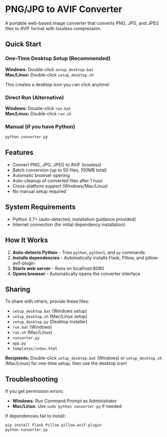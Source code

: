 # PNG/JPG to AVIF Converter

A portable web-based image converter that converts PNG, JPG, and JPEG files to AVIF format with lossless compression.

## Quick Start

### One-Time Desktop Setup (Recommended)
**Windows:** Double-click `setup_desktop.bat`  
**Mac/Linux:** Double-click `setup_desktop.sh`

This creates a desktop icon you can click anytime!

### Direct Run (Alternative)
**Windows:** Double-click `run.bat`  
**Mac/Linux:** Double-click `run.sh`

### Manual (if you have Python)
```bash
python converter.py
```

## Features

- Convert PNG, JPG, JPEG to AVIF (lossless)
- Batch conversion (up to 50 files, 100MB total)
- Automatic browser opening
- Auto-cleanup of converted files after 1 hour
- Cross-platform support (Windows/Mac/Linux)
- No manual setup required

## System Requirements

- Python 3.7+ (auto-detected, installation guidance provided)
- Internet connection (for initial dependency installation)

## How It Works

1. **Auto-detects Python** - Tries `python`, `python3`, and `py` commands
2. **Installs dependencies** - Automatically installs Flask, Pillow, and pillow-avif-plugin
3. **Starts web server** - Runs on localhost:8080
4. **Opens browser** - Automatically opens the converter interface

## Sharing

To share with others, provide these files:
- `setup_desktop.bat` (Windows setup)
- `setup_desktop.sh` (Mac/Linux setup)
- `setup_desktop.py` (Desktop installer)
- `run.bat` (Windows)
- `run.sh` (Mac/Linux)  
- `converter.py`
- `app.py`
- `templates/index.html`

**Recipients:** Double-click `setup_desktop.bat` (Windows) or `setup_desktop.sh` (Mac/Linux) for one-time setup, then use the desktop icon!

## Troubleshooting

If you get permission errors:
- **Windows**: Run Command Prompt as Administrator
- **Mac/Linux**: Use `sudo python converter.py` if needed

If dependencies fail to install:
```bash
pip install Flask Pillow pillow-avif-plugin
python converter.py
```
